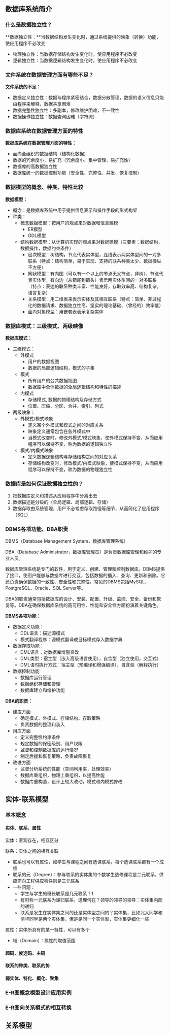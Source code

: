 ## 数据库系统简介

### 什么是数据独立性？

**数据独立性：**当数据结构发生变化时，通过系统提供的映象（转换）功能，使应用程序不必改变

- 物理独立性：当数据存储结构发生变化时，使应用程序不必改变
- 逻辑独立性：当数据逻辑结构发生变化时，使应用程序不必改变

### 文件系统在数据管理方面有哪些不足？

**文件系统的不足：**

- 数据定义独立性：数据与程序紧密结合，数据分散管理，数据的语义信息只能由程序来解释，数据共享困难
- 数据完整性独立性：多副本，修改维护困难，不一致性
- 数据操作独立性：数据查询困难（字符流）

### 数据库系统在数据管理方面的特性

**数据库系统在数据管理方面的特性：**

- 面向全组织的数据结构（结构化数据）
- 数据的冗余度小，易扩充（冗余度小、集中管理、易扩充性）
- 数据库的高数据独立性
- 数据库统一的数据控制功能（安全性、完整性、并发、恢复控制）

### 数据模型的概念、种类、特性比较

**数据模型：**

- 概念：是数据库系统中用于提供信息表示和操作手段的形式构架
- 种类：
  - 概念数据模型：按用户的观点来对数据和信息建模
    - ER模型
    - ODL模型
  - 结构数据模型：从计算机实现的观点来对数据建模（三要素：数据结构，数据操作，数据约束条件）
    - 层次模型：树结构，节点代表实体型，连线表示两实体型间的一对多联系（特点：结构简单，易于实现、支持的联系种类太少、数据操纵不方便）
    - 网状模型：有向图（可以有一个以上的节点无父节点，非树），节点代表实体型，有向边（从箭尾到箭头）表示两实体型间的一对多联系（特点：表达的联系种类丰富、性能良好，存取效率高、结构复杂，语言复杂）
    - 关系模型：用二维表来表示实体及其相互联系（特点：简单、非过程化的数据请求、数据独立性高、坚实的理论基础、（曾经的）效率低）
    - 面向对象模型：用嵌套表表示复杂实体

### 数据库模式：三级模式、两级映像

**数据库模式：**

- 三级模式：
  - 外模式
    - 用户的数据视图
    - 数据的局部逻辑结构，模式的子集
  - 模式
    - 所有用户的公共数据视图
    - 数据库中全体数据的全局逻辑结构和特性的描述
  - 内模式
    - 存储模式, 数据的物理结构及存储方式
    - 位置、压缩、分区、合并、索引、列式
- 两级映象：
  - 外模式/模式映象
    - 定义某个外模式和模式之间的对应关系
    - 映象定义通常包含在各外模式中
    - 当模式改变时，修改外模式/模式映象，使外模式保持不变，从而应用程序可以保持不变，称为数据的逻辑独立性
  - 模式/内模式映象
    - 定义数据逻辑结构与存储结构之间的对应关系
    - 存储结构改变时，修改模式/内模式映象，使模式保持不变，从而应用程序可以保持不变，称为数据的物理独立性

### 数据库是如何保证数据独立性的？

1. 把数据库定义和描述从应用程序中分离出去
2. 数据描述是分级的（全局逻辑、局部逻辑、存储）
3. 数据存取由系统管理，用户不必考虑存取路径等细节，从而简化了应用程序（SQL）

### DBMS各项功能、DBA职责

DBMS（Database Management System，数据库管理系统）

DBA（Database Administrator，数据库管理员）是负责数据库管理和维护的专业人员。

数据库管理系统是专门的软件，用于定义、创建、管理和控制数据库。DBMS提供了接口，使用户能够与数据库进行交互，包括数据的插入、查询、更新和删除。它还负责确保数据的一致性、安全性和完整性。常见的DBMS包括MySQL、PostgreSQL、Oracle、SQL Server等。

DBA的职责通常包括数据库的设计、安装、配置、升级、监控、安全、备份和恢复等。DBA在确保数据库系统的高可用性、性能和安全性方面扮演着关键角色。

**DBMS各项功能：**

- 数据定义功能：
  - DDL语言：描述源模式
  - 模式翻译程序：源模式翻译成目标模式存入数据字典
- 数据存取功能：
  - DML语言：对数据库增删查改
  - DML类型：宿主型（嵌入高级语言使用），自含型（独立使用，交互式）
  - DML语句执行方式：宿主型（预编译和增强编译），自含型（解释执行）
- 数据控制功能
  - 数据库运行管理
  - 数据组织存储和管理
  - 数据库建立和维护功能

**DBA的职责：**

- 建库方面
  - 确定模式、外模式、存储结构、存取策略
  - 负责数据的整理和装入
- 用库方面
  - 定义完整性约束条件
  - 规定数据的保密级别、用户权限
  - 监督和控制数据库的运行情况
  - 制定后援和恢复策略，负责故障恢复
- 改进方面
  - 监督分析系统的性能（空间利用率，处理效率）
  - 数据库重组织，物理上重组织，以提高性能
  - 数据库重构造，设计上较大改动，模式和内模式修改

## 实体-联系模型

### 基本概念

#### 实体、联系、属性

实体：客观存在，相互区分

联系：实体之间的相互关联

- 联系也可以有属性，如学生与课程之间有选课联系，每个选课联系都有一个成绩
- 联系的元（Degree）：参与联系的实体集的个数学生选修课程是二元联系，供应商向工程供应零件则是三元联系
- 一些问题：
  - 学生与学生的班长联系是几元联系？1
  - 有时称一元联系为递归联系，道理何在？领导的领导的领导：实体集内部的递归
  - 联系是发生在实体集之间的还是实体型之间的？实体集，比如北大同学和清华同学是两个实体集，但是是同一个实体型，实体集更细化一些

属性：实体所具有的某一特性，可以有多个

- 域（Domain）：属性的取值范围

#### 超码、候选码、主码

#### 联系的种类、联系的势

#### 弱实体、特化、概化、聚集

### E-R图概念模型设计应用实例

### E-R图向关系模式的相互转换



## 关系模型



# 